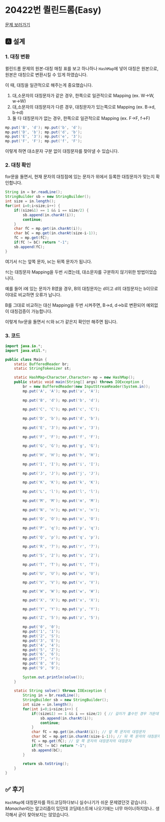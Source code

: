 # 20422번 퀼린드롬(Easy)
[문제 보러가기](https://www.acmicpc.net/problem/20422)

## 🅰 설계
### 1. 대칭 변환
퀼린드롬 문제의 원본-대칭 매칭 표를 보고 하나하나 `HashMap`에 넣어 대칭은 원본으로, 원본은 대칭으로 변환시킬 수 있게 하였습니다.  

이 때, 대칭을 일관적으로 해주는게 중요했습니다.  

1. 대,소문자의 대칭문자가 같은 경우, 한쪽으로 일관적으로 Mapping (ex. W->W, w->W)  
2. 대,소문자의 대칭문자가 다른 경우, 대칭문자가 있는쪽으로 Mapping (ex. B->d, b->d)  
3. 둘 다 대칭문자가 없는 경우, 한쪽으로 일관적으로 Mapping (ex. F->F, f->F)  
```java
mp.put('B', 'd'); mp.put('b', 'd');
mp.put('D', 'b'); mp.put('d', 'b');
mp.put('E', '3'); mp.put('e', '3');
mp.put('F', 'F'); mp.put('f', 'F');
```

이렇게 하면 대소문자 구분 없이 대칭문자를 찾아낼 수 있습니다.  

### 2. 대칭 확인
for문을 돌면서, 현재 문자의 대칭점에 있는 문자가 위에서 등록한 대칭문자가 맞는지 확인합니다.  

```java
String in = br.readLine();
StringBuilder sb = new StringBuilder();
int size = in.length();
for(int i=0;i<size;i++) {
	if((size&1) == 1 && i == size/2) {
		sb.append(in.charAt(i));
		continue;
	}
	char fC = mp.get(in.charAt(i));
	char bC = mp.get(in.charAt(size-i-1));
	fC = mp.get(fC);
	if(fC != bC) return "-1";
	sb.append(fC);
}
```

여기서 `fC`는 앞쪽 문자, `bC`는 뒤쪽 문자가 됩니다.  

`fC`는 대칭문자 Mapping을 두번 시켰는데, 대소문자를 구분하지 않기위한 방법이었습니다.  

예를 들어 i에 있는 문자가 B였을 경우, B의 대칭문자는 d이고 d의 대칭문자는 b이므로 이대로 비교하면 오류가 납니다.  

B를 그대로 비교하는 대신 Mapping을 두번 시켜주면, B->d, d->b로 변환되어 예외없이 대칭검증이 가능합니다.  

이렇게 for문을 돌면서 `fC`와 `bC`가 같은지 확인만 해주면 됩니다.  

### 3. 코드

```java
import java.io.*;
import java.util.*;

public class Main {
	static BufferedReader br;
	static StringTokenizer st;

	static HashMap<Character,Character> mp = new HashMap();
	public static void main(String[] args) throws IOException {
		br = new BufferedReader(new InputStreamReader(System.in));
		mp.put('A', 'A'); mp.put('a', 'A');
		
		mp.put('B', 'd'); mp.put('b', 'd');
		
		mp.put('C', 'C'); mp.put('c', 'C');
		
		mp.put('D', 'b'); mp.put('d', 'b');
		
		mp.put('E', '3'); mp.put('e', '3');
		
		mp.put('F', 'F'); mp.put('f', 'F');
		
		mp.put('G', 'G'); mp.put('g', 'G');
		
		mp.put('H', 'H'); mp.put('h', 'H');
		
		mp.put('I', 'I'); mp.put('i', 'I');
		
		mp.put('J', 'J'); mp.put('j', 'J');
		
		mp.put('K', 'K'); mp.put('k', 'K');
		
		mp.put('L', 'l'); mp.put('l', 'l');
		
		mp.put('M', 'M'); mp.put('m', 'M');
		
		mp.put('N', 'n'); mp.put('n', 'n');
		
		mp.put('O', 'O'); mp.put('o', 'O');
		
		mp.put('P', 'q'); mp.put('p', 'q');
		
		mp.put('Q', 'p'); mp.put('q', 'p');
		
		mp.put('R', '7'); mp.put('r', '7');
		
		mp.put('S', '2'); mp.put('s', '2');
		
		mp.put('T', 'T'); mp.put('t', 'T');

		mp.put('U', 'U'); mp.put('u', 'U');

		mp.put('V', 'V'); mp.put('v', 'V');

		mp.put('W', 'W'); mp.put('w', 'W');

		mp.put('X', 'X'); mp.put('x', 'X');

		mp.put('Y', 'Y'); mp.put('y', 'Y');

		mp.put('Z', '5'); mp.put('z', '5');
		
		mp.put('0', '0');
		mp.put('1', '1');
		mp.put('2', 'S');
		mp.put('3', 'E');
		mp.put('4', '4');
		mp.put('5', 'Z');
		mp.put('6', '6');
		mp.put('7', 'r');
		mp.put('8', '8');
		mp.put('9', '9');
		
		System.out.println(solve());
	}
	
	static String solve() throws IOException {
		String in = br.readLine();
		StringBuilder sb = new StringBuilder();
		int size = in.length();
		for(int i=0;i<size;i++) {
			if((size&1) == 1 && i == size/2) { // 길이가 홀수인 경우 가운데 문자는 무조건 대칭임
				sb.append(in.charAt(i));
				continue;
			}
			char fC = mp.get(in.charAt(i)); // 앞 쪽 문자의 대칭문자
			char bC = mp.get(in.charAt(size-i-1)); // 뒤 쪽 문자의 대칭문자
			fC = mp.get(fC); // 앞 쪽 문자의 대칭문자의 대칭문자
			if(fC != bC) return "-1";
			sb.append(bC);
		}
		
		return sb.toString();
	}
}
```

## ✅ 후기
`HashMap`에 대칭문자를 하드코딩하다보니 실수나기가 쉬운 문제였던것 같습니다.  
*Manacher*라는 알고리즘이 있던데 코딩테스트에 나오기에는 너무 마이너하지않나.. 생각해서 굳이 찾아보지는 않았습니다.  
